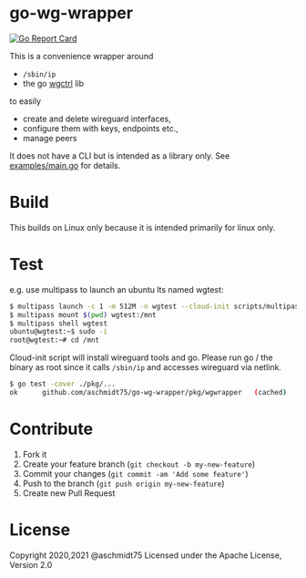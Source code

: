 # go-wg-wrapper

[![Go Report Card](https://goreportcard.com/badge/github.com/aschmidt75/go-wg-wrapper)](https://goreportcard.com/report/github.com/aschmidt75/go-wg-wrapper)

This is a convenience wrapper around

* `/sbin/ip`
* the go [wgctrl](https://github.com/WireGuard/wgctrl-go) lib

to easily 

* create and delete wireguard interfaces,
* configure them with keys, endpoints etc.,
* manage peers

It does not have a CLI but is intended as a library only.
See [examples/main.go](examples/main.go) for details.

# Build 

This builds on Linux only because it is intended primarily for linux only.

# Test

e.g. use multipass to launch an ubuntu lts named wgtest:

```bash
$ multipass launch -c 1 -m 512M -n wgtest --cloud-init scripts/multipass-cloudinit.yaml lts
$ multipass mount $(pwd) wgtest:/mnt
$ multipass shell wgtest
ubuntu@wgtest:~$ sudo -i
root@wgtest:~# cd /mnt
```

Cloud-init script will install wireguard tools and go. Please run go / the binary as root since
it calls `/sbin/ip` and accesses wireguard via netlink.

```bash
$ go test -cover ./pkg/...
ok  	github.com/aschmidt75/go-wg-wrapper/pkg/wgwrapper	(cached)	coverage: 72.0% of statements
```

# Contribute

1. Fork it
2. Create your feature branch (`git checkout -b my-new-feature`)
3. Commit your changes (`git commit -am 'Add some feature'`)
4. Push to the branch (`git push origin my-new-feature`)
5. Create new Pull Request

# License

Copyright 2020,2021 @aschmidt75 Licensed under the Apache License, Version 2.0

